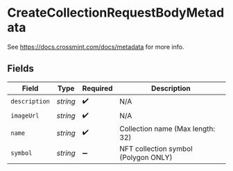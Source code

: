 # CreateCollectionRequestBodyMetadata

See https://docs.crossmint.com/docs/metadata for more info.


## Fields

| Field                                | Type                                 | Required                             | Description                          |
| ------------------------------------ | ------------------------------------ | ------------------------------------ | ------------------------------------ |
| `description`                        | *string*                             | :heavy_check_mark:                   | N/A                                  |
| `imageUrl`                           | *string*                             | :heavy_check_mark:                   | N/A                                  |
| `name`                               | *string*                             | :heavy_check_mark:                   | Collection name (Max length: 32)     |
| `symbol`                             | *string*                             | :heavy_minus_sign:                   | NFT collection symbol (Polygon ONLY) |